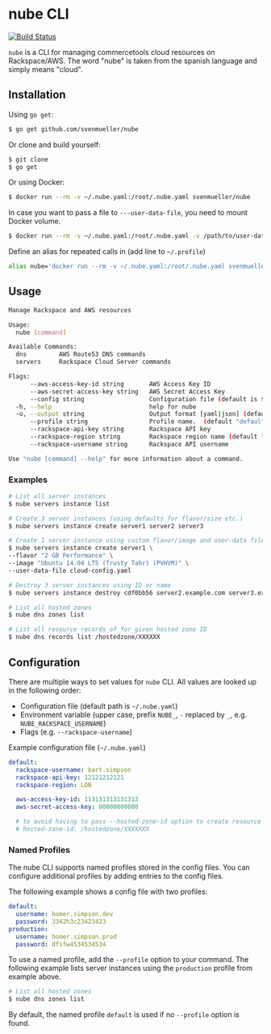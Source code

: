 # nube CLI

[![Build Status](https://travis-ci.org/svenmueller/nube.svg?branch=master)](https://travis-ci.org/svenmueller/nube)

`nube` is a CLI for managing commercetools cloud resources on Rackspace/AWS. The word "nube" is taken from the spanish language and simply means "cloud".

## Installation

Using `go get`:

```bash
$ go get github.com/svenmueller/nube
```

Or clone and build yourself:

```bash
$ git clone
$ go get
```

Or using Docker:

```bash
$ docker run --rm -v ~/.nube.yaml:/root/.nube.yaml svenmueller/nube
```

In case you want to pass a file to `---user-data-file`, you need to mount Docker volume.
```bash
$ docker run --rm -v ~/.nube.yaml:/root/.nube.yaml -v /path/to/user-data-file svenmueller/nube
```


Define an alias for repeated calls in (add line to `~/.profile`)
```bash
alias nube='docker run --rm -v ~/.nube.yaml:/root/.nube.yaml svenmueller/nube'
```

## Usage

```bash
Manage Rackspace and AWS resources

Usage:
  nube [command]

Available Commands:
  dns         AWS Route53 DNS commands
  servers     Rackspace Cloud Server commands

Flags:
      --aws-access-key-id string       AWS Access Key ID
      --aws-secret-access-key string   AWS Secret Access Key
      --config string                  Configuration file (default is $HOME/.nube.yaml)
  -h, --help                           help for nube
  -o, --output string                  Output format [yaml|json] (default "yaml")
      --profile string                 Profile name.  (default "default")
      --rackspace-api-key string       Rackspace API key
      --rackspace-region string        Rackspace region name (default "LON")
      --rackspace-username string      Rackspace API username

Use "nube [command] --help" for more information about a command.
```

### Examples
```bash
# List all server instances
$ nube servers instance list
```

```bash
# Create 3 server instances (using defaults for flavor/size etc.)
$ nube servers instance create server1 server2 server3
```

```bash
# Create 1 server instance using custom flavor/image and user-data file
$ nube servers instance create server1 \
--flavor "2 GB Performance" \
--image "Ubuntu 14.04 LTS (Trusty Tahr) (PVHVM)" \
--user-data-file cloud-config.yaml
```

```bash
# Destroy 3 server instances using ID or name
$ nube servers instance destroy cdf0bb56 server2.example.com server3.example.com
```

```bash
# List all hosted zones
$ nube dns zones list
```

```bash
# List all resource records of for given hosted zone ID
$ nube dns records list /hostedzone/XXXXXX
```

## Configuration

There are multiple ways to set values for `nube` CLI. All values are looked up in the following order:

- Configuration file (default path is `~/.nube.yaml`)
- Environment variable (upper case, prefix `NUBE_`, `-` replaced by `_`, e.g. `NUBE_RACKSPACE_USERNAME`)
- Flags (e.g. `--rackspace-username`)

Example configuration file (`~/.nube.yaml`)
```yaml
default:
  rackspace-username: bart.simpson
  rackspace-api-key: 12121212121
  rackspace-region: LON

  aws-access-key-id: 113131313131313
  aws-secret-access-key: 00000000000

  # to avoid having to pass --hosted-zone-id option to create resource record set
  # hosted-zone-id: /hostedzone/XXXXXXX
```

### Named Profiles

The nube CLI supports named profiles stored in the config files. You can configure additional profiles by adding entries to the config files.

The following example shows a config file with two profiles:
```yaml
default:
  username: homer.simpson.dev
  password: 3342h3c23423423
production:
  username: homer.simpson.prod
  password: dfsfw4534534534
```

To use a named profile, add the `--profile` option to your command. The following example lists server instances using the `production` profile from example above.

```bash
# List all hosted zones
$ nube dns zones list
```
By default, the named profile `default` is used if no `--profile` option is found.
